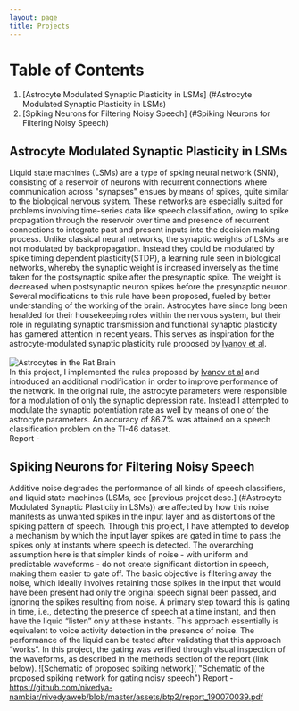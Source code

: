 ```yaml
---
layout: page
title: Projects
---
```

# Table of Contents
1. [Astrocyte Modulated Synaptic Plasticity in LSMs] (#Astrocyte Modulated Synaptic Plasticity in LSMs)
2. [Spiking Neurons for Filtering Noisy Speech] (#Spiking Neurons for Filtering Noisy Speech)

## Astrocyte Modulated Synaptic Plasticity in LSMs
Liquid state machines (LSMs) are a type of spking neural network (SNN), consisting of a reservoir of neurons with recurrent connections where communication across "synapses" ensues by means of spikes, quite similar to the biological nervous system. These networks are especially suited for problems involving time-series data like speech classifiation, owing to spike propagation through the reservoir over time and presence of recurrent connections to integrate past and present inputs into the decision making process. Unlike classical neural networks, the synaptic weights of LSMs are not modulated by backpropagation. Instead they could be modulated by spike timing dependent plasticity(STDP), a learning rule seen in biological networks, whereby the synaptic weight is increased inversely as the time taken for the postsynaptic spike after the presynaptic spike. The weight is decreased when postsynaptic neuron spikes before the presynaptic neuron. Several modifications to this rule have been proposed, fueled by better understanding of the working of the brain. Astrocytes have since long been heralded for their housekeeping roles within the nervous system, but their role in regulating synaptic transmission and functional synaptic plasticity has garnered attention in recent years. This serves as inspiration for the astrocyte-modulated synaptic plasticity rule proposed by [Ivanov et al](https://doi.org/10.48550/arXiv.2111.01760).  
<br/>
![Astrocytes in the Rat Brain](https://upload.wikimedia.org/wikipedia/commons/thumb/6/63/Astrocyte5.jpg/375px-Astrocyte5.jpg "Astrocyte cultured from rat brain tissue, source:Wikipedia")
<br/>
In this project, I implemented the rules proposed by  [Ivanov et al](https://doi.org/10.48550/arXiv.2111.01760) and introduced an additional modification in order to improve performance of the network. In the original rule, the astrocyte parameters were responsible for a modulation of only the synaptic depression rate. Instead I attempted to modulate the synaptic potentiation rate as well by means of one of the astrocyte parameters. An accuracy of 86.7% was attained on a speech classification problem on the TI-46 dataset.
<br/>
Report - 

## Spiking Neurons for Filtering Noisy Speech
Additive noise degrades the performance of all kinds of speech classifiers, and liquid state machines (LSMs, see [previous project desc.] (#Astrocyte Modulated Synaptic Plasticity in LSMs)) are affected by how this noise manifests as unwanted spikes in the input layer and as distortions of the spiking pattern of speech. Through this project, I have attempted to develop a mechanism by which the input layer spikes are gated in time to pass the spikes only at instants where speech is detected. The overarching assumption here is that simpler kinds of noise - with uniform and predictable waveforms - do not create significant distortion in speech, making them easier to gate off. The basic objective is filtering away the noise, which ideally involves retaining those spikes in the input that would have been present had only the original speech signal been passed, and ignoring the spikes resulting from noise. A primary step toward this is gating in time, i.e., detecting the presence of speech at a time instant, and then have the liquid “listen” only at these instants. This approach essentially is equivalent to voice activity detection in the presence of noise. The performance of the liquid can be tested after validating that this approach “works”. In this project, the gating was verified through visual inspection of the waveforms, as described in the methods section of the report (link below). 
![Schematic of proposed spiking network]( "Schematic of the proposed spiking network for gating noisy speech")
Report - https://github.com/nivedya-nambiar/nivedyaweb/blob/master/assets/btp2/report_190070039.pdf 

## 

